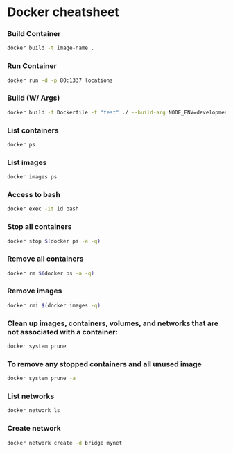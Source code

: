 
# Docker cheatsheet

### Build Container
```sh
docker build -t image-name .
```

### Run Container
```sh
docker run -d -p 80:1337 locations
```

### Build (W/ Args)
```sh
docker build -f Dockerfile -t "test" ./ --build-arg NODE_ENV=development --build-arg API_URL=http://localhost
```

### List containers
```sh
docker ps
```

### List images
```sh
docker images ps
```

### Access to bash
```sh
docker exec -it id bash
```

### Stop all containers
```sh
docker stop $(docker ps -a -q)
```

### Remove all containers
```sh
docker rm $(docker ps -a -q)
```

### Remove images
```sh
docker rmi $(docker images -q)
```

### Clean up images, containers, volumes, and networks that are not associated with a container:
```sh
docker system prune
```

### To remove any stopped containers and all unused image
```sh
docker system prune -a
```

### List networks
```sh
docker network ls
```

### Create network
```sh
docker network create -d bridge mynet
```
